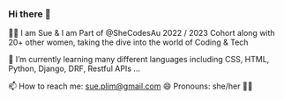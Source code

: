 ### Hi there 👋

:ok_woman: I am Sue & I am Part of @SheCodesAu 2022 / 2023 Cohort along with 20+ other women, taking the dive into the world of Coding & Tech

🔭 I’m currently learning many different languages including CSS, HTML, Python, Django, DRF, Restful APIs  ...


 📫 How to reach me: sue.plim@gmail.com
😄 Pronouns: she/her :ok_woman:

###
<!--
**sue-lim/sue-lim** is a ✨ _special_ ✨ repository because its `README.md` (this file) appears on your GitHub profile.

- 🌱 Part of @SheCodesAu 2022 / 2023 Cohort along with 20+ other women, taking the dive into the world of Coding & Tech

- 🔭 I’m currently learning many different languages including CSS, HTML, Python, Django, DRF, Restful APIs  ...



- 📫 How to reach me: sue.plim@gmail.com
- 😄 Pronouns: she/her :ok_woman:

-->
